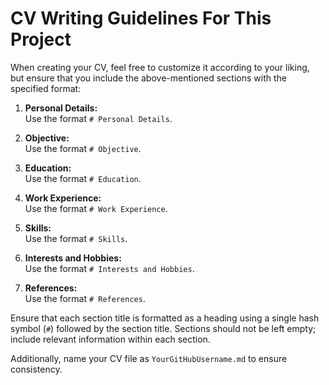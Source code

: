 # CV Writing Guidelines For This Project

When creating your CV, feel free to customize it according to your liking, but ensure that you include the above-mentioned sections with the specified format:

1. **Personal Details:**  
   Use the format `# Personal Details`.

2. **Objective:**  
   Use the format `# Objective`.

3. **Education:**  
   Use the format `# Education`.

4. **Work Experience:**  
   Use the format `# Work Experience`.

5. **Skills:**  
   Use the format `# Skills`.

6. **Interests and Hobbies:**  
   Use the format `# Interests and Hobbies`.

7. **References:**  
   Use the format `# References`.

Ensure that each section title is formatted as a heading using a single hash symbol (`#`) followed by the section title. Sections should not be left empty; include relevant information within each section.

Additionally, name your CV file as `YourGitHubUsername.md` to ensure consistency.
